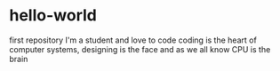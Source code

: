 # hello-world
first repository
I'm a student and love to code
coding is the heart of computer systems, designing is the face and as we all know CPU is the brain
